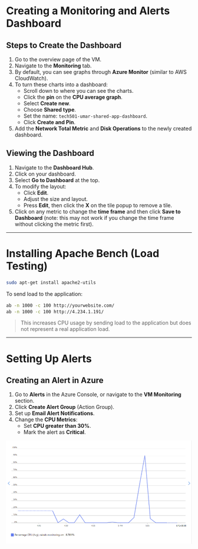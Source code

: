 # Creating a Monitoring and Alerts Dashboard

## Steps to Create the Dashboard
1. Go to the overview page of the VM.
2. Navigate to the **Monitoring** tab.
3. By default, you can see graphs through **Azure Monitor** (similar to AWS CloudWatch).
4. To turn these charts into a dashboard:
   - Scroll down to where you can see the charts.
   - Click the **pin** on the **CPU average graph**.
   - Select **Create new**.
   - Choose **Shared type**.
   - Set the name: `tech501-umar-shared-app-dashboard`.
   - Click **Create and Pin**.
5. Add the **Network Total Metric** and **Disk Operations** to the newly created dashboard.

## Viewing the Dashboard
1. Navigate to the **Dashboard Hub**.
2. Click on your dashboard.
3. Select **Go to Dashboard** at the top.
4. To modify the layout:
   - Click **Edit**.
   - Adjust the size and layout.
   - Press **Edit**, then click the **X** on the tile popup to remove a tile.
5. Click on any metric to change the **time frame** and then click **Save to Dashboard** (note: this may not work if you change the time frame without clicking the metric first).

---

# Installing Apache Bench (Load Testing)

```bash
sudo apt-get install apache2-utils
```

To send load to the application:

```bash
ab -n 1000 -c 100 http://yourwebsite.com/
ab -n 1000 -c 100 http://4.234.1.191/
```

> This increases CPU usage by sending load to the application but does not represent a real application load.

---

# Setting Up Alerts

## Creating an Alert in Azure
1. Go to **Alerts** in the Azure Console, or navigate to the **VM Monitoring** section.
2. Click **Create Alert Group** (Action Group).
3. Set up **Email Alert Notifications**.
4. Change the **CPU Metrics**:
   - Set **CPU greater than 30%**.
   - Mark the alert as **Critical**.

![Dashboard CPU% Graph](<Screenshot 2025-02-04 171109.png>)